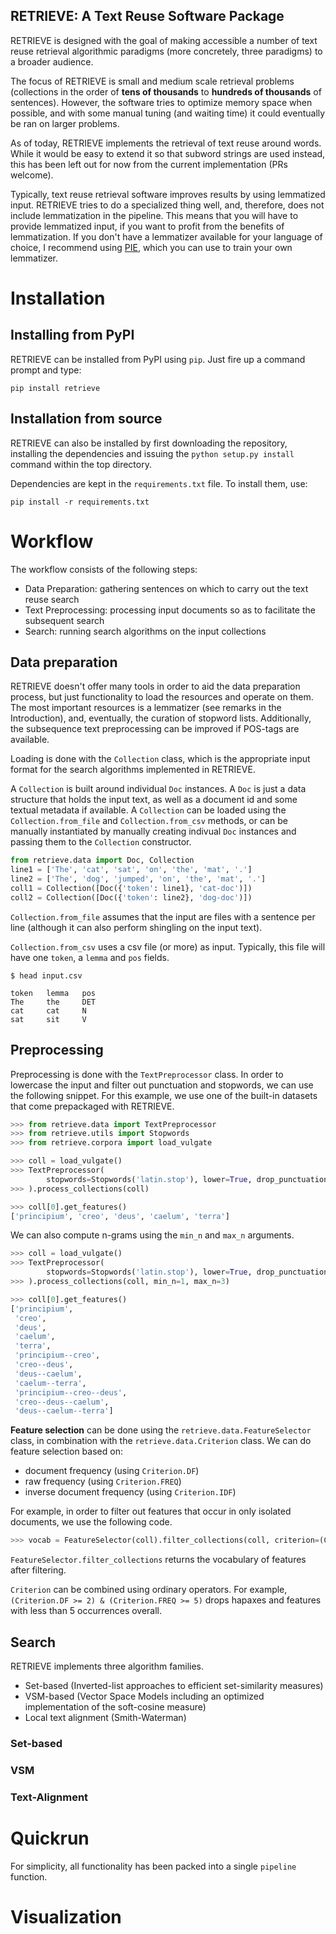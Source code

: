 RETRIEVE: A Text Reuse Software Package
--------
 
RETRIEVE is designed with the goal of making accessible a number of text reuse retrieval algorithmic paradigms (more concretely, three paradigms) to a broader audience. 


The focus of RETRIEVE is small and medium scale retrieval problems (collections in the order of **tens of thousands** to **hundreds of thousands** of sentences). However, the software tries to optimize memory space when possible, and with some manual tuning (and waiting time) it could eventually be ran on larger problems.


As of today, RETRIEVE implements the retrieval of text reuse around words. While it would be easy to extend it so that subword strings are used instead, this has been left out for now from the current implementation (PRs welcome).


Typically, text reuse retrieval software improves results by using lemmatized input. RETRIEVE tries to do a specialized thing well, and, therefore, does not include lemmatization in the pipeline. This means that you will have to provide lemmatized input, if you want to profit from the benefits of lemmatization. If you don't have a lemmatizer available for your language of choice, I recommend using [PIE](https://github.com/emanjavacas/pie/), which you can use to train your own lemmatizer.

# Installation

## Installing from PyPI

RETRIEVE can be installed from PyPI using `pip`. Just fire up a command prompt and type:

```pip install retrieve```

## Installation from source

RETRIEVE can also be installed by first downloading the repository, installing the dependencies and issuing the `python setup.py install` command within the top directory.

Dependencies are kept in the `requirements.txt` file. To install them, use:

```pip install -r requirements.txt```

# Workflow

The workflow consists of the following steps:
- Data Preparation: gathering sentences on which to carry out the text reuse search
- Text Preprocessing: processing input documents so as to facilitate the subsequent search
- Search: running search algorithms on the input collections

## Data preparation

RETRIEVE doesn't offer many tools in order to aid the data preparation process, but just functionality to load the resources and operate on them. The most important resources is a lemmatizer (see remarks in the Introduction), and, eventually, the curation of stopword lists. Additionally, the subsequence text preprocessing can be improved if POS-tags are available.

Loading is done with the `Collection` class, which is the appropriate input format for the search algorithms implemented in RETRIEVE.

A `Collection` is built around individual `Doc` instances. A `Doc` is just a data structure that holds the input text, as well as a document id and some textual metadata if available. A `Collection` can be loaded using the `Collection.from_file` and `Collection.from_csv` methods, or can be manually instantiated by manually creating indivual `Doc` instances and passing them to the `Collection` constructor.

```python
from retrieve.data import Doc, Collection
line1 = ['The', 'cat', 'sat', 'on', 'the', 'mat', '.']
line2 = ['The', 'dog', 'jumped', 'on', 'the', 'mat', '.']
coll1 = Collection([Doc({'token': line1}, 'cat-doc')])
coll2 = Collection([Doc({'token': line2}, 'dog-doc')])
```

`Collection.from_file` assumes that the input are files with a sentence per line (although it can also perform shingling on the input text).

`Collection.from_csv` uses a csv file (or more) as input. Typically, this file will have one `token`, a `lemma` and `pos` fields.

```
$ head input.csv

token   lemma   pos
The     the     DET
cat     cat     N
sat     sit     V
```

## Preprocessing

Preprocessing is done with the `TextPreprocessor` class. In order to lowercase the input and filter out punctuation and stopwords, we can use the following snippet. For this example, we use one of the built-in datasets that come prepackaged with RETRIEVE.

```python
>>> from retrieve.data import TextPreprocessor
>>> from retrieve.utils import Stopwords
>>> from retrieve.corpora import load_vulgate

>>> coll = load_vulgate()
>>> TextPreprocessor(
        stopwords=Stopwords('latin.stop'), lower=True, drop_punctuation=True
>>> ).process_collections(coll)

>>> coll[0].get_features()
['principium', 'creo', 'deus', 'caelum', 'terra']
```

We can also compute n-grams using the `min_n` and `max_n` arguments.

```python
>>> coll = load_vulgate()
>>> TextPreprocessor(
        stopwords=Stopwords('latin.stop'), lower=True, drop_punctuation=True
>>> ).process_collections(coll, min_n=1, max_n=3)

>>> coll[0].get_features()
['principium',
 'creo',
 'deus',
 'caelum',
 'terra',
 'principium--creo',
 'creo--deus',
 'deus--caelum',
 'caelum--terra',
 'principium--creo--deus',
 'creo--deus--caelum',
 'deus--caelum--terra']
```

**Feature selection** can be done using the `retrieve.data.FeatureSelector` class, in combination with the `retrieve.data.Criterion` class. We can do feature selection based on:
- document frequency (using `Criterion.DF`)
- raw frequency (using `Criterion.FREQ`)
- inverse document frequency (using `Criterion.IDF`)

For example, in order to filter out features that occur in only isolated documents, we use the following code.

```python
>>> vocab = FeatureSelector(coll).filter_collections(coll, criterion=(Criterion.DF >= 2))
```

`FeatureSelector.filter_collections` returns the vocabulary of features after filtering.

`Criterion` can be combined using ordinary operators. For example, `(Criterion.DF >= 2) & (Criterion.FREQ >= 5)` drops hapaxes and features with less than 5 occurrences overall.

## Search

RETRIEVE implements three algorithm families. 
- Set-based (Inverted-list approaches to efficient set-similarity measures)
- VSM-based (Vector Space Models including an optimized implementation of the soft-cosine measure)
- Local text alignment (Smith-Waterman)

### Set-based

### VSM

### Text-Alignment

# Quickrun

For simplicity, all functionality has been packed into a single `pipeline` function.

# Visualization


